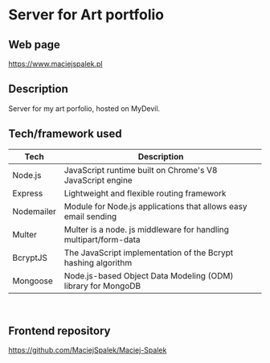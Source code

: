 # Server for Art portfolio

## Web page

<https://www.maciejspalek.pl>

## Description

Server for my art porfolio, hosted on MyDevil.

## Tech/framework used

| Tech       | Description                                                      |
| ---------- | ---------------------------------------------------------------- |
| Node.js    | JavaScript runtime built on Chrome's V8 JavaScript engine        |
| Express    | Lightweight and flexible routing framework                       |
| Nodemailer | Module for Node.js applications that allows easy email sending   |
| Multer     | Multer is a node. js middleware for handling multipart/form-data |
| BcryptJS   | The JavaScript implementation of the Bcrypt hashing algorithm    |
| Mongoose   | Node.js-based Object Data Modeling (ODM) library for MongoDB    |

&nbsp;

## Frontend repository

<https://github.com/MaciejSpalek/Maciej-Spalek>
